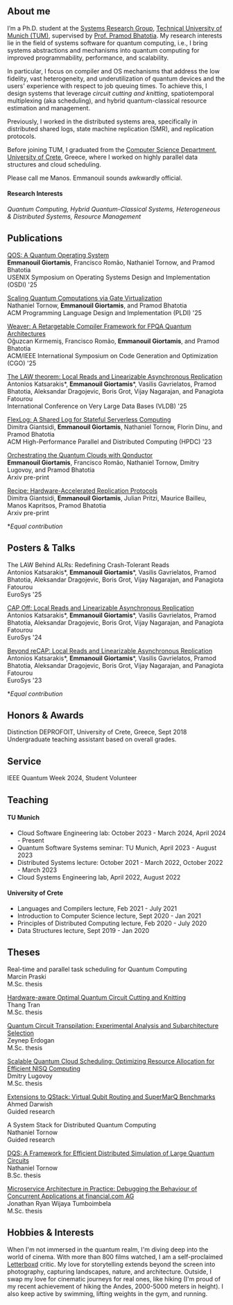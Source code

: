 ## About me

I’m a Ph.D. student at the [Systems Research Group](https://dse.in.tum.de/), [Technical University of Munich (TUM)](https://www.tum.de/), supervised by [Prof. Pramod Bhatotia](https://dse.in.tum.de/bhatotia/). My research interests lie in the field of systems software for quantum computing, i.e., I bring systems abstractions and mechanisms into quantum computing for improved programmability, performance, and scalability. 

In particular, I focus on compiler and OS mechanisms that address the low fidelity, vast heterogeneity, and underutilization of quantum devices and the users' experience with respect to job queuing times. To achieve this, I design systems that leverage *circuit cutting and knitting*, spatiotemporal multiplexing (aka scheduling), and hybrid quantum-classical resource estimation and management.

Previously, I worked in the distributed systems area, specifically in distributed shared logs, state machine replication (SMR), and replication protocols.

Before joining TUM, I graduated from the [Computer Science Department](https://www.csd.uoc.gr/CSD/index.jsp?lang=en), [University of Crete](https://en.uoc.gr/), Greece, where I worked on highly parallel data structures and cloud scheduling. 

Please call me Manos. Emmanouil sounds awkwardly official.

#### Research Interests
*Quantum Computing, Hybrid Quantum-Classical Systems, Heterogeneous & Distributed Systems, Resource Management*


## Publications


[QOS: A Quantum Operating System](https://arxiv.org/abs/2406.19120)\
**Emmanouil Giortamis**, Francisco Romão, Nathaniel Tornow, and Pramod Bhatotia\
 USENIX Symposium on Operating Systems Design and Implementation (OSDI) '25

[Scaling Quantum Computations via Gate Virtualization](https://arxiv.org/abs/2406.18410)\
Nathaniel Tornow, **Emmanouil Giortamis**, and Pramod Bhatotia\
ACM Programming Language Design and Implementation (PLDI) '25

[Weaver: A Retargetable Compiler Framework for FPQA Quantum Architectures](https://arxiv.org/abs/2409.07870)\
Oğuzcan Kırmemiş, Francisco Romão, **Emmanouil Giortamis**, and Pramod Bhatotia\
ACM/IEEE International Symposium on Code Generation and Optimization (CGO) '25

[The LAW theorem: Local Reads and Linearizable Asynchronous Replication](https://law-theorem.com/)\
Antonios Katsarakis*, **Emmanouil Giortamis**\*, Vasilis Gavrielatos, Pramod Bhatotia, Aleksandar Dragojevic, Boris Grot, Vijay Nagarajan, and Panagiota Fatourou\
International Conference on Very Large Data Bases (VLDB) '25

[FlexLog: A Shared Log for Stateful Serverless Computing](https://dl.acm.org/doi/abs/10.1145/3588195.3592993)\
Dimitra Giantsidi, **Emmanouil Giortamis**, Nathaniel Tornow, Florin Dinu, and Pramod Bhatotia\
ACM High-Performance Parallel and Distributed Computing (HPDC) '23

[Orchestrating the Quantum Clouds with Qonductor](https://arxiv.org/abs/2408.04312)\
**Emmanouil Giortamis**, Francisco Romão, Nathaniel Tornow, Dmitry Lugovoy, and Pramod Bhatotia\
Arxiv pre-print

[Recipe: Hardware-Accelerated Replication Protocols](https://arxiv.org/abs/2502.09251)\
Dimitra Giantsidi, **Emmanouil Giortamis**, Julian Pritzi, Maurice Bailleu, Manos Kapritsos, Pramod Bhatotia\
Arxiv pre-print

\**Equal contribution*

## Posters & Talks
The LAW Behind ALRs: Redefining Crash-Tolerant Reads\
Antonios Katsarakis*, **Emmanouil Giortamis**\*, Vasilis Gavrielatos, Pramod Bhatotia, Aleksandar Dragojevic, Boris Grot, Vijay Nagarajan, and Panagiota Fatourou\
EuroSys '25

[CAP Off: Local Reads and Linearizable Asynchronous Replication](http://2024.eurosys.org/posters/eurosys24posters-paper04.pdf)\
Antonios Katsarakis*, **Emmanouil Giortamis**\*, Vasilis Gavrielatos, Pramod Bhatotia, Aleksandar Dragojevic, Boris Grot, Vijay Nagarajan, and Panagiota Fatourou\
EuroSys '24

[Beyond reCAP: Local Reads and Linearizable Asynchronous Replication](https://2023.eurosys.org/docs/posters/eurosys23posters-final5.pdf)\
Antonios Katsarakis*, **Emmanouil Giortamis**\*, Vasilis Gavrielatos, Pramod Bhatotia, Aleksandar Dragojevic, Boris Grot, Vijay Nagarajan, and Panagiota Fatourou\
EuroSys '23

\**Equal contribution*

## Honors & Awards

Distinction DEPROFOIT, University of Crete, Greece, Sept 2018\
Undergraduate teaching assistant based on overall grades.

## Service

IEEE Quantum Week 2024, Student Volunteer

## Teaching

#### TU Munich
* Cloud Software Engineering lab: October 2023 - March 2024, April 2024 - Present
* Quantum Software Systems seminar: TU Munich, April 2023 - August 2023
* Distributed Systems lecture: October 2021 - March 2022, October 2022 - March 2023
* Cloud Systems Engineering lab, April 2022, August 2022

#### University of Crete
* Languages and Compilers lecture, Feb 2021 - July 2021
* Introduction to Computer Science lecture, Sept 2020 - Jan 2021
* Principles of Distributed Computing lecture, Feb 2020 - July 2020
* Data Structures lecture, Sept 2019 - Jan 2020

## Theses

Real-time and parallel task scheduling for Quantum Computing\
Marcin Praski\
M.Sc. thesis

[Hardware-aware Optimal Quantum Circuit Cutting and Knitting](https://github.com/TUM-DSE/research-work-archive/blob/main/archive/2023/winter/docs/msc_tran_hardware_aware_optimal_quantum_circuit_cutting_and_knitting.pdf)\
Thang Tran\
M.Sc. thesis

 [Quantum Circuit Transpilation: Experimental Analysis and Subarchitecture Selection](https://github.com/TUM-DSE/research-work-archive/blob/main/archive/2023/winter/docs/msc_erdogan_quantum_circuit_transpilation_experimental_analysis_and_subarchitecture_selection.pdf)\
Zeynep Erdogan\
M.Sc. thesis

[Scalable Quantum Cloud Scheduling: Optimizing Resource Allocation for Efficient NISQ Computing](https://github.com/TUM-DSE/research-work-archive/blob/main/archive/2023/winter/docs/msc_lugovoy_scalable_quantum_cloud_scheduling.pdf)\
Dmitry Lugovoy\
M.Sc. thesis
    
[Extensions to QStack: Virtual Qubit Routing and SuperMarQ Benchmarks](https://github.com/TUM-DSE/research-work-archive/blob/main/archive/2022/winter/docs/gr_darwish_extensions_to_qstack.pdf)\
Ahmed Darwish\
Guided research    

 A System Stack for Distributed Quantum Computing\
 Nathaniel Tornow\
Guided research    

[DQS: A Framework for Efficient Distributed Simulation of Large Quantum Circuits](https://github.com/TUM-DSE/research-work-archive/blob/main/archive/2022/summer/docs/bsc_tornow_dqs_a_framework_for_efficient_distributed_simulation_of_large_quantum_circuits.pdf)\
Nathaniel Tornow\
B.Sc. thesis

[Microservice Architecture in Practice: Debugging the Behaviour of Concurrent Applications at financial.com AG](https://github.com/TUM-DSE/research-work-archive/blob/main/archive/2022/winter/docs/msc_tumboimbela_microservice_architecture_in_practice_external.pdf)\
Jonathan Ryan Wijaya Tumboimbela\
M.Sc. thesis

## Hobbies & Interests
When I'm not immersed in the quantum realm, I'm diving deep into the world of cinema. With more than 800 films watched, I am a self-proclaimed [Letterboxd](https://letterboxd.com/manosgior/) critic. My love for storytelling extends beyond the screen into photography, capturing landscapes, nature, and architecture. Outside, I swap my love for cinematic journeys for real ones, like hiking (I'm proud of my recent achievement of hiking the Andes, 2000-5000 meters in height). I also keep active by swimming, lifting weights in the gym, and running.
